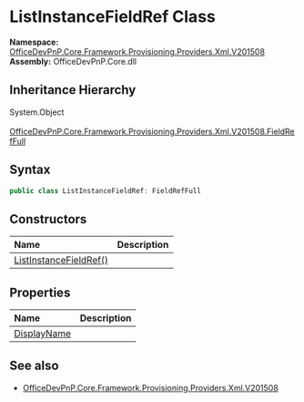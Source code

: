 # ListInstanceFieldRef Class
  

**Namespace:** [OfficeDevPnP.Core.Framework.Provisioning.Providers.Xml.V201508](OfficeDevPnP.Core.Framework.Provisioning.Providers.Xml.V201508.md)  
**Assembly:** OfficeDevPnP.Core.dll  
## Inheritance Hierarchy
System.Object  
&ensp;[OfficeDevPnP.Core.Framework.Provisioning.Providers.Xml.V201508.FieldRefFull](OfficeDevPnP.Core.Framework.Provisioning.Providers.Xml.V201508.FieldRefFull.md)  
## Syntax
```C#
public class ListInstanceFieldRef: FieldRefFull
```
## Constructors
|**Name**|**Description**|
|:-----|:-----|
| [ListInstanceFieldRef()](OfficeDevPnP.Core.Framework.Provisioning.Providers.Xml.V201508.ListInstanceFieldRef.ctor1.md) |  
## Properties
|**Name**|**Description**|
|:-----|:-----|
| [DisplayName](OfficeDevPnP.Core.Framework.Provisioning.Providers.Xml.V201508.ListInstanceFieldRef.DisplayName.md) | 
## See also
- [OfficeDevPnP.Core.Framework.Provisioning.Providers.Xml.V201508](OfficeDevPnP.Core.Framework.Provisioning.Providers.Xml.V201508.md)
